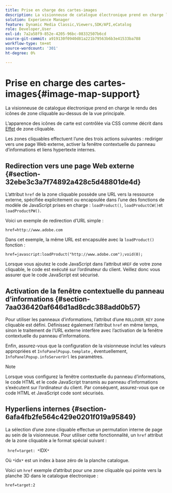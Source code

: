 ```yaml
---
title: Prise en charge des cartes-images
description: La visionneuse de catalogue électronique prend en charge le rendu des icônes de zone cliquable au-dessus de la vue principale.
solution: Experience Manager
feature: Dynamic Media Classic,Viewers,SDK/API,eCatalog
role: Developer,User
exl-id: 7a2a58f9-852e-4205-96bc-08332507b6cd
source-git-commit: a919130f0940d81a221b79563b6b3e41533ba788
workflow-type: tm+mt
source-wordcount: '301'
ht-degree: 0%

---
```


# Prise en charge des cartes-images{#image-map-support}

La visionneuse de catalogue électronique prend en charge le rendu des icônes de zone cliquable au-dessus de la vue principale.

L’apparence des icônes de carte est contrôlée via CSS comme décrit dans [Effet](../../c-html5-s7-aem-asset-viewers/c-html5-20-ecatalog-viewer-about/c-html5-20-ecatalog-viewer-customizingviewer/r-html5-ecatalog-viewer-20-customize-imagemapeffect.md#reference-261df27d1ed145c882b26b88e33a0289) de zone cliquable.

Les zones cliquables effectuent l’une des trois actions suivantes : rediriger vers une page Web externe, activer la fenêtre contextuelle du panneau d’informations et liens hypertexte internes.

## Redirection vers une page Web externe {#section-32ebe3c3a7f74892a428c5d48801de4d}

L’attribut `href` de la zone cliquable possède une URL vers la ressource externe, spécifiée explicitement ou encapsulée dans l’une des fonctions de modèle de JavaScript prises en charge : `loadProduct()`, `loadProductCW()`et `loadProductPW()`.

Voici un exemple de redirection d’URL simple :

`href=http://www.adobe.com`

Dans cet exemple, la même URL est encapsulée avec la `loadProduct()` fonction :

`href=javascript:loadProduct("http://www.adobe.com");void(0);`

Lorsque vous ajoutez le code JavaScript dans l’attribut `HREF` de votre zone cliquable, le code est exécuté sur l’ordinateur du client. Veillez donc vous assurer que le code JavaScript est sécurisé.

## Activation de la fenêtre contextuelle du panneau d’informations {#section-7aa036420af646d1ad8cdc388add0b57}

Pour utiliser les panneaux d’informations, l’attribut d’une `ROLLOVER_KEY` zone cliquable est défini. Définissez également l’attribut `href` en même temps, sinon le traitement de l’URL externe interfère avec l’activation de la fenêtre contextuelle du panneau d’informations.

Enfin, assurez-vous que la configuration de la visionneuse inclut les valeurs appropriées et `InfoPanelPopup.template` , éventuellement, `InfoPanelPopup.infoServerUrl` les paramètres.

>[!NOTE]
>
>Lorsque vous configurez la fenêtre contextuelle du panneau d’informations, le code HTML et le code JavaScript transmis au panneau d’informations s’exécutent sur l’ordinateur du client. Par conséquent, assurez-vous que ce code HTML et JavaScript code sont sécurisés.

## Hyperliens internes {#section-6afa4fb2fe564c429e0201f019a95849}

La sélection d’une zone cliquable effectue un permutation interne de page au sein de la visionneuse. Pour utiliser cette fonctionnalité, un `href` attribut de la zone cliquable a le format spécial suivant :

` href=target: *`IDX`*`

Où `*`idx`*` est un index à base zéro de la planche catalogue.

Voici un `href` exemple d’attribut pour une zone cliquable qui pointe vers la planche 3D dans le catalogue électronique :

`href=target:2`
